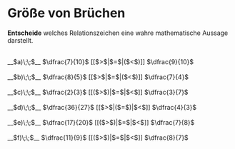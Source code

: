 <!--
version:  0.0.1

language: de

@style
input {
    text-align: center;
}
@end

formula: \carry   \textcolor{red}{\scriptsize #1}
formula: \digit   \rlap{\carry{#1}}\phantom{#2}#2
formula: \permil  \text{‰}

import: https://raw.githubusercontent.com/LiaTemplates/Tikz-Jax/main/README.md

script: https://cdn.jsdelivr.net/gh/LiaTemplates/Tikz-Jax@main/dist/index.js


tags: Bruchrechnung, Zahlenverständnis, leicht, sehr niedrig, Angeben

comment: Welcher Bruch ist größer?

author: Martin Lommatzsch

-->




# Größe von Brüchen

**Entscheide** welches Relationszeichen eine wahre mathematische Aussage darstellt.

<br>
__$a)\;\;$__ $\dfrac{7}{10}$ [[$>$|$=$|($<$)]] $\dfrac{9}{10}$ 
<br>
<br>
__$b)\;\;$__ $\dfrac{8}{5}$ [[$>$|$=$|($<$)]] $\dfrac{7}{4}$ 
<br>
<br>
__$c)\;\;$__ $\dfrac{2}{3}$ [[($>$)|$=$|$<$]] $\dfrac{3}{7}$ 
<br>
<br>
__$d)\;\;$__ $\dfrac{36}{27}$ [[$>$|($=$)|$<$]] $\dfrac{4}{3}$ 
<br>
<br>
__$e)\;\;$__ $\dfrac{17}{20}$ [[($>$)|$=$|$<$]] $\dfrac{7}{8}$ 
<br>
<br>
__$f)\;\;$__ $\dfrac{11}{9}$ [[($>$)|$=$|$<$]] $\dfrac{8}{7}$ 

<br>
<br>
<br>
<br>

